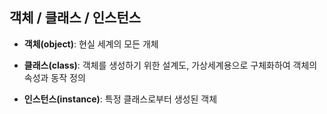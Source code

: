 ## 객체 / 클래스 / 인스턴스
- **객체(object)**: 현실 세계의 모든 개체

- **클래스(class)**: 객체를 생성하기 위한 설계도, 가상세계용으로 구체화하여 객체의 속성과 동작 정의

- **인스턴스(instance)**: 특정 클래스로부터 생성된 객체

